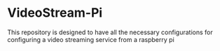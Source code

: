 # VideoStream-Pi
This repository is designed to have all the necessary configurations for configuring a video streaming service from a raspberry pi 
